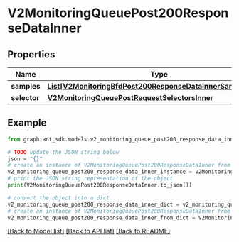 # V2MonitoringQueuePost200ResponseDataInner


## Properties

Name | Type | Description | Notes
------------ | ------------- | ------------- | -------------
**samples** | [**List[V2MonitoringBfdPost200ResponseDataInnerSamplesInner]**](V2MonitoringBfdPost200ResponseDataInnerSamplesInner.md) |  | [optional] 
**selector** | [**V2MonitoringQueuePostRequestSelectorsInner**](V2MonitoringQueuePostRequestSelectorsInner.md) |  | [optional] 

## Example

```python
from graphiant_sdk.models.v2_monitoring_queue_post200_response_data_inner import V2MonitoringQueuePost200ResponseDataInner

# TODO update the JSON string below
json = "{}"
# create an instance of V2MonitoringQueuePost200ResponseDataInner from a JSON string
v2_monitoring_queue_post200_response_data_inner_instance = V2MonitoringQueuePost200ResponseDataInner.from_json(json)
# print the JSON string representation of the object
print(V2MonitoringQueuePost200ResponseDataInner.to_json())

# convert the object into a dict
v2_monitoring_queue_post200_response_data_inner_dict = v2_monitoring_queue_post200_response_data_inner_instance.to_dict()
# create an instance of V2MonitoringQueuePost200ResponseDataInner from a dict
v2_monitoring_queue_post200_response_data_inner_from_dict = V2MonitoringQueuePost200ResponseDataInner.from_dict(v2_monitoring_queue_post200_response_data_inner_dict)
```
[[Back to Model list]](../README.md#documentation-for-models) [[Back to API list]](../README.md#documentation-for-api-endpoints) [[Back to README]](../README.md)


